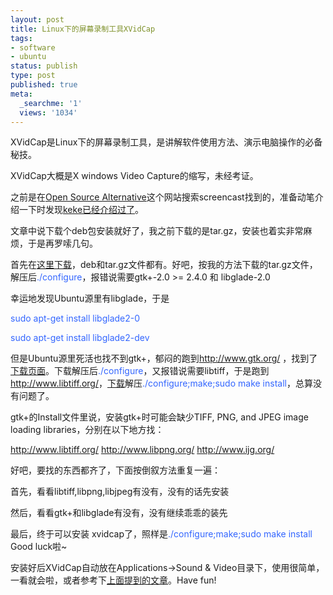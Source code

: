 ```yaml
---
layout: post
title: Linux下的屏幕录制工具XVidCap
tags:
- software
- ubuntu
status: publish
type: post
published: true
meta:
  _searchme: '1'
  views: '1034'
---
```

XVidCap是Linux下的屏幕录制工具，是讲解软件使用方法、演示电脑操作的必备秘技。

XVidCap大概是X windows Video Capture的缩写，未经考证。

之前是在<a href="http://www.osalt.com/search?q=screencast" target="_blank">Open Source Alternative</a>这个网站搜索screencast找到的，准备动笔介绍一下时发现<a href="http://linuxdesktop.cn/2007/04/28/install-xvidcap-on-feisty/" target="_blank">keke已经介绍过了</a>。

文章中说下载个deb包安装就好了，我之前下载的是tar.gz，安装也着实非常麻烦，于是再罗嗦几句。

首先在<a href="http://sourceforge.net/project/showfiles.php?group_id=81535" target="_blank">这里下载</a>，deb和tar.gz文件都有。好吧，按我的方法下载的tar.gz文件，解压后<font color="#3366ff">./configure</font>，报错说需要gtk+-2.0 &gt;= 2.4.0 和 libglade-2.0

幸运地发现Ubuntu源里有libglade，于是

<font color="#3366ff">sudo apt-get install libglade2-0</font>

<font color="#3366ff">sudo apt-get install libglade2-dev</font>

但是Ubuntu源里死活也找不到gtk+，郁闷的跑到<a href="http://www.gtk.org/" target="_blank">http://www.gtk.org/</a> ，找到了<a href="http://ftp.gnome.org/pub/gnome/sources/gtk+/2.12/" target="_blank">下载页面</a>。下载解压后<font color="#3366ff">./configure</font>，又报错说需要libtiff，于是跑到<a href="http://www.libtiff.org/" target="_blank">http://www.libtiff.org/</a>，<a href="ftp://ftp.remotesensing.org/pub/libtiff" target="_blank">下载</a>解压<font color="#3366ff">./configure;make;sudo make install</font>，总算没有问题了。

gtk+的Install文件里说，安装gtk+时可能会缺少TIFF, PNG, and JPEG image loading libraries，分别在以下地方找：

<a href="http://www.libtiff.org/" target="_blank">http://www.libtiff.org/</a>
<a href="http://www.libpng.org/" target="_blank"> http://www.libpng.org/</a>
<a href="http://www.ijg.org/" target="_blank"> http://www.ijg.org/</a>

好吧，要找的东西都齐了，下面按倒叙方法重复一遍：

首先，看看libtiff,libpng,libjpeg有没有，没有的话先安装

然后，看看gtk+和libglade有没有，没有继续乖乖的装先

最后，终于可以安装 xvidcap了，照样是<font color="#3366ff">./configure;make;sudo make install</font>  Good luck啦~

安装好后XVidCap自动放在Applications-&gt;Sound &amp; Video目录下，使用很简单，一看就会啦，或者参考下<a href="http://linuxdesktop.cn/2007/04/28/install-xvidcap-on-feisty/" target="_blank">上面提到的文章</a>。Have fun!
